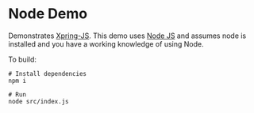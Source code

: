 # Node Demo

Demonstrates [Xpring-JS](http://github.com/xpring-eng/xpring-js). This demo uses
[Node JS](http://nodejs.org) and assumes node is installed and you have a working
knowledge of using Node. 

To build:
```shell
# Install dependencies
npm i

# Run
node src/index.js
```
